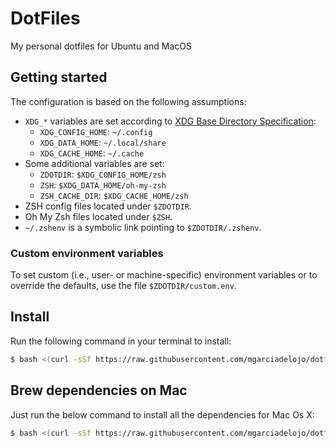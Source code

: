 # DotFiles
My personal dotfiles for Ubuntu and MacOS

## Getting started

The configuration is based on the following assumptions:

* `XDG_*` variables are set according to [XDG Base Directory Specification](https://specifications.freedesktop.org/basedir-spec/basedir-spec-latest.html):
  + `XDG_CONFIG_HOME`: `~/.config`
  + `XDG_DATA_HOME`: `~/.local/share`
  + `XDG_CACHE_HOME`: `~/.cache`
* Some additional variables are set:
  + `ZDOTDIR`: `$XDG_CONFIG_HOME/zsh`
  + `ZSH`: `$XDG_DATA_HOME/oh-my-zsh`
  + `ZSH_CACHE_DIR`: `$XDG_CACHE_HOME/zsh`
* ZSH config files located under `$ZDOTDIR`.
* Oh My Zsh files located under `$ZSH`.
* `~/.zshenv` is a symbolic link pointing to `$ZDOTDIR/.zshenv`.

### Custom environment variables

To set custom (i.e., user- or machine-specific) environment variables or to override the defaults, use the file `$ZDOTDIR/custom.env`.

## Install
Run the following command in your terminal to install:

``` bash
$ bash <(curl -sSf https://raw.githubusercontent.com/mgarciadelojo/dotfiles/master/install.sh)
```

## Brew dependencies on Mac
Just run the below command to install all the dependencies for Mac Os X:

``` bash
$ bash <(curl -sSf https://raw.githubusercontent.com/mgarciadelojo/dotfiles/master/brew.sh)
```
